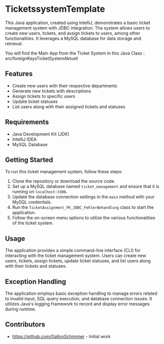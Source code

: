# TicketssystemTemplate

This Java application, created using IntelliJ, demonstrates a basic ticket management system with JDBC integration. The system allows users to create new users, tickets, and assign tickets to users, among other functionalities. It leverages a MySQL database for data storage and retrieval.

You will find the Main App from the Ticket System in this Java Class : src/foreignKeysTicketSystemAktuell

## Features

- Create new users with their respective departments
- Generate new tickets with descriptions
- Assign tickets to specific users
- Update ticket statuses
- List users along with their assigned tickets and statuses

## Requirements

- Java Development Kit (JDK)
- IntelliJ IDEA
- MySQL Database

## Getting Started

To run this ticket management system, follow these steps:

1. Clone the repository or download the source code.
2. Set up a MySQL database named `ticket_management` and ensure that it is running on `localhost:3306`.
3. Update the database connection settings in the `main` method with your MySQL credentials.
4. Run the `TicketAssignment_FK_JDBC_FehlerBehandlung` class to start the application.
5. Follow the on-screen menu options to utilize the various functionalities of the ticket system.

## Usage

The application provides a simple command-line interface (CLI) for interacting with the ticket management system. Users can create new users, tickets, assign tickets, update ticket statuses, and list users along with their tickets and statuses.

## Exception Handling

The application employs basic exception handling to manage errors related to invalid input, SQL query execution, and database connection issues. It utilizes Java's logging framework to record and display error messages during runtime.

## Contributors

- https://github.com/GallonSchimmer - Initial work
